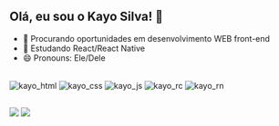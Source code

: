 ## Olá, eu sou o Kayo Silva! 👋

- 🔭 Procurando oportunidades em desenvolvimento WEB front-end
- 🌱 Estudando React/React Native
- 😄 Pronouns: Ele/Dele

<div style="display: inline_block"><br>
  <img align="center" alt="kayo_html" src="https://img.shields.io/badge/HTML5-E34F26?style=for-the-badge&logo=html5&logoColor=white">
  <img align="center" alt="kayo_css" src="https://img.shields.io/badge/CSS3-1572B6?style=for-the-badge&logo=css3&logoColor=white">
  <img align="center" alt="kayo_js" src="https://img.shields.io/badge/JavaScript-323330?style=for-the-badge&logo=javascript&logoColor=F7DF1E">
  <img align="center" alt="kayo_rc" src="https://img.shields.io/badge/React-20232A?style=for-the-badge&logo=react&logoColor=61DAFB">
  <img align="center" alt="kayo_rn" src="https://img.shields.io/badge/React_Native-20232A?style=for-the-badge&logo=react&logoColor=61DAFB">  
 </div>
 
 ##
 
 <div>
   <a href="https://www.linkedin.com/in/kayo-silva-489976184/" target="_blank"><img src="https://img.shields.io/badge/LinkedIn-0077B5?style=for-the-badge&logo=linkedin&logoColor=white" target="_blank"><a/>
   <a href="mailto:kayo.contato.prof@gmail.com" target="_blank"><img src="https://img.shields.io/badge/Gmail-D14836?style=for-the-badge&logo=gmail&logoColor=white" target="_blank"><a/>
 </div>

